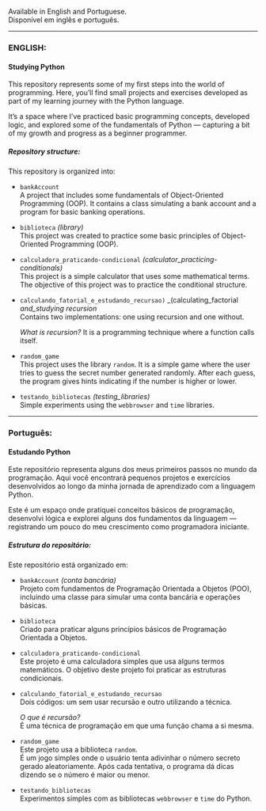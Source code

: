 Available in English and Portuguese.  
Disponível em inglês e português.

---

### ENGLISH:
#### Studying Python

This repository represents some of my first steps into the world of programming. Here, you’ll find small projects and exercises developed as part of my learning journey with the Python language.

It’s a space where I’ve practiced basic programming concepts, developed logic, and explored some of the fundamentals of Python — capturing a bit of my growth and progress as a beginner programmer.

##### Repository structure:
This repository is organized into:

- `bankAccount`  
	A project that includes some fundamentals of Object-Oriented Programming (OOP). It contains a class simulating a bank account and a program for basic banking operations.

- `biblioteca` _(library)_  
	This project was created to practice some basic principles of Object-Oriented Programming (OOP).

- `calculadora_praticando-condicional` _(calculator_practicing-conditionals)_  
	This project is a simple calculator that uses some mathematical terms. The objective of this project was to practice the conditional structure.

- `calculando_fatorial_e_estudando_recursao)` _(calculating_factorial _and_studying recursion_  
	Contains two implementations: one using recursion and one without.
	
	_What is recursion?_
	It is a programming technique where a function calls itself.

- `random_game`  
	This project uses the library `random`.
	It is a simple game where the user tries to guess the secret number generated randomly. After each guess, the program gives hints indicating if the number is higher or lower.

- `testando_bibliotecas` _(testing_libraries)_  
    Simple experiments using the `webbrowser` and `time` libraries.

---

### Português:
#### Estudando Python

Este repositório representa alguns dos meus primeiros passos no mundo da programação. Aqui você encontrará pequenos projetos e exercícios desenvolvidos ao longo da minha jornada de aprendizado com a linguagem Python.

Este é um espaço onde pratiquei conceitos básicos de programação, desenvolvi lógica e explorei alguns dos fundamentos da linguagem — registrando um pouco do meu crescimento como programadora iniciante.


##### Estrutura do repositório:
Este repositório está organizado em:

- `bankAccount` _(conta bancária)_  
    Projeto com fundamentos de Programação Orientada a Objetos (POO), incluindo uma classe para simular uma conta bancária e operações básicas.

- `biblioteca`  
    Criado para praticar alguns princípios básicos de Programação Orientada a Objetos.

- `calculadora_praticando-condicional`  
    Este projeto é uma calculadora simples que usa alguns termos matemáticos. O objetivo deste projeto foi praticar as estruturas condicionais.

- `calculando_fatorial_e_estudando_recursao`  
    Dois códigos: um sem usar recursão e outro utilizando a técnica.
	
    _O que é recursão?_  
    É uma técnica de programação em que uma função chama a si mesma.

- `random_game`  
    Este projeto usa a biblioteca `random`.  
    É um jogo simples onde o usuário tenta adivinhar o número secreto gerado aleatoriamente. Após cada tentativa, o programa dá dicas dizendo se o número é maior ou menor.
   
- `testando_bibliotecas`  
    Experimentos simples com as bibliotecas `webbrowser` e `time` do Python.
